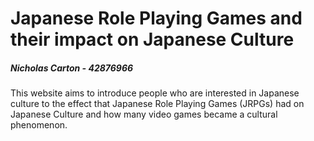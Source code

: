 
# Japanese Role Playing Games and their impact on Japanese Culture
##### Nicholas Carton - 42876966



This website aims to introduce people who are interested in Japanese culture to the effect that Japanese Role Playing Games (JRPGs) had on Japanese Culture and how many video games became a cultural phenomenon.